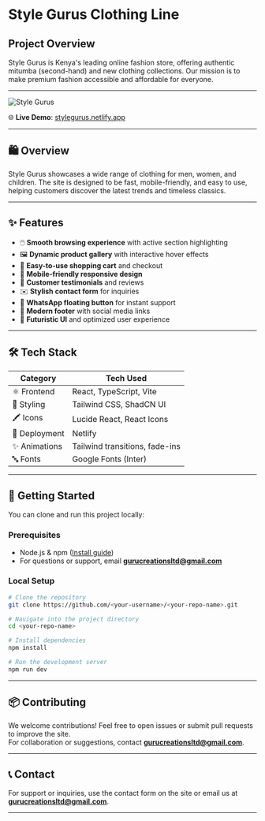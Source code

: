 # Style Gurus Clothing Line

## Project Overview

Style Gurus is Kenya's leading online fashion store, offering authentic mitumba (second-hand) and new clothing collections. Our mission is to make premium fashion accessible and affordable for everyone.

---

![Style Gurus](https://github.com/user-attachments/assets/a768fb2f-e48b-45a5-b60c-f1351dfd884a)

🌐 **Live Demo**: [stylegurus.netlify.app](https://stylegurus.netlify.app/)

---

## 🛍️ Overview

Style Gurus showcases a wide range of clothing for men, women, and children. The site is designed to be fast, mobile-friendly, and easy to use, helping customers discover the latest trends and timeless classics.

---

## ✨ Features

- 🖱️ **Smooth browsing experience** with active section highlighting  
- 🖼️ **Dynamic product gallery** with interactive hover effects  
- 🛒 **Easy-to-use shopping cart** and checkout  
- 📱 **Mobile-friendly responsive design**  
- 💬 **Customer testimonials** and reviews  
- ✉️ **Stylish contact form** for inquiries  
- 📲 **WhatsApp floating button** for instant support  
- 🔗 **Modern footer** with social media links  
- 🚀 **Futuristic UI** and optimized user experience  

---

## 🛠 Tech Stack

| Category     | Tech Used                                 |
|--------------|-------------------------------------------|
| ⚛️ Frontend  | React, TypeScript, Vite                   |
| 🎨 Styling   | Tailwind CSS, ShadCN UI                   |
| 🖍️ Icons     | Lucide React, React Icons                 |
| 🚀 Deployment| Netlify                                   |
| ✨ Animations | Tailwind transitions, fade-ins            |
| 🔤 Fonts     | Google Fonts (Inter)                      |

---

## 🚀 Getting Started

You can clone and run this project locally:

### Prerequisites

- Node.js & npm ([Install guide](https://github.com/nvm-sh/nvm#installing-and-updating))
- For questions or support, email **gurucreationsltd@gmail.com**

### Local Setup

```bash
# Clone the repository
git clone https://github.com/<your-username>/<your-repo-name>.git

# Navigate into the project directory
cd <your-repo-name>

# Install dependencies
npm install

# Run the development server
npm run dev
```

---

## 📦 Contributing

We welcome contributions! Feel free to open issues or submit pull requests to improve the site.  
For collaboration or suggestions, contact **gurucreationsltd@gmail.com**.

---

## 📞 Contact

For support or inquiries, use the contact form on the site or email us at **gurucreationsltd@gmail.com**.

---